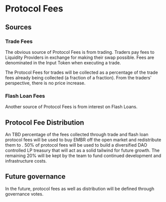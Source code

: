 # Protocol Fees

## Sources

### Trade Fees

The obvious source of Protocol Fees is from trading. Traders pay fees to Liquidity Providers in exchange for making their swap possible. Fees are denominated in the Input Token when executing a trade.

The Protocol Fees for trades will be collected as a percentage of the trade fees already being collected (a fraction of a fraction). From the traders' perspective, there is no price increase.

### Flash Loan Fees

Another source of Protocol Fees is from interest on Flash Loans.

## Protocol Fee Distribution

An TBD percentage of the fees collected through trade and flash loan protocol fees will be used to buy EMBR off the open market and redistribute them to . 50% of protocol fees will be used to build a diversified DAO controlled LP treasury that will act as a solid tailwind for future growth.  The remaining 20% will be kept by the team to fund continued development and infrastructure costs.

## Future governance

In the future, protocol fees as well as distribution will be defined through governance votes.